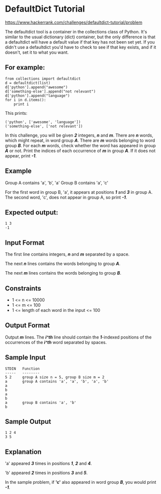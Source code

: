 # DefaultDict Tutorial

https://www.hackerrank.com/challenges/defaultdict-tutorial/problem

The defaultdict tool is a container in the collections class of Python. It's similar to the usual dictionary (dict) container, but the only difference is that a defaultdict will have a default value if that key has not been set yet. If you didn't use a defaultdict you'd have to check to see if that key exists, and if it doesn't, set it to what you want.

## For example:

    from collections import defaultdict
    d = defaultdict(list)
    d['python'].append("awesome")
    d['something-else'].append("not relevant")
    d['python'].append("language")
    for i in d.items():
        print i

This prints:

    ('python', ['awesome', 'language'])
    ('something-else', ['not relevant'])

In this challenge, you will be given ***2*** integers, ***n*** and ***m***. There are ***n*** words, which might repeat, in word group ***A***. There are ***m*** words belonging to word group ***B***. For each ***m*** words, check whether the word has appeared in group ***A*** or not. Print the indices of each occurrence of ***m*** in group ***A***. If it does not appear, print ***-1***.

## Example

Group A contains 'a', 'b', 'a' Group B contains 'a', 'c'

For the first word in group B, 'a', it appears at positions ***1*** and ***3*** in group A. The second word, 'c', does not appear in group A, so print ***-1***.

## Expected output:

    1 3
    -1

## Input Format

The first line contains integers, ***n*** and ***m*** separated by a space.

The next ***n*** lines contains the words belonging to group ***A***.

The next ***m*** lines contains the words belonging to group ***B***.

## Constraints

- 1 <= n <= 10000
- 1 <= m <= 100
- 1 <= length of each word in the input <= 100

## Output Format

Output ***m*** lines.
The ***i^th*** line should contain the ***1***-indexed positions of the occurrences of the ***i^th*** word separated by spaces.

## Sample Input

    STDIN   Function
    -----   --------
    5 2     group A size n = 5, group B size m = 2
    a       group A contains 'a', 'a', 'b', 'a', 'b'
    a
    b
    a
    b
    a       group B contains 'a', 'b'
    b

## Sample Output

    1 2 4
    3 5

## Explanation

'a' appeared ***3*** times in positions ***1***, ***2*** and ***4***.

'b' appeared ***2*** times in positions ***3*** and ***5***.

In the sample problem, if **'c'** also appeared in word group ***B***, you would print ***-1***.
